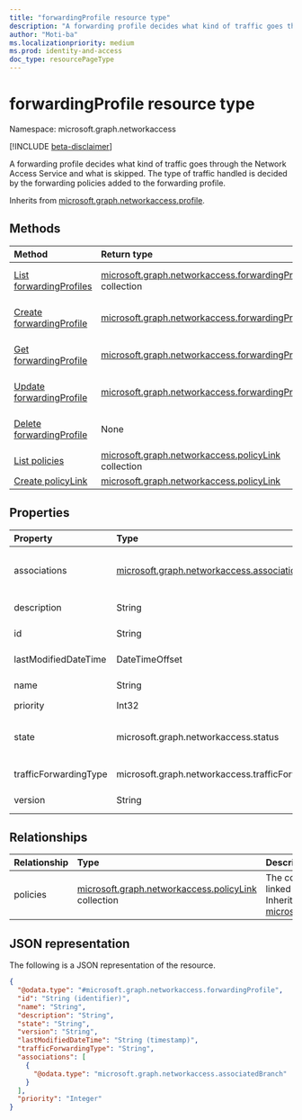 ```yaml
---
title: "forwardingProfile resource type"
description: "A forwarding profile decides what kind of traffic goes through the Network Access Service and what is skipped. The type of traffic handled is decided by the forwarding policies added to the forwarding profile."
author: "Moti-ba"
ms.localizationpriority: medium
ms.prod: identity-and-access
doc_type: resourcePageType
---
```


# forwardingProfile resource type

Namespace: microsoft.graph.networkaccess

[!INCLUDE [beta-disclaimer](../../includes/beta-disclaimer.md)]

A forwarding profile decides what kind of traffic goes through the Network Access Service and what is skipped. The type of traffic handled is decided by the forwarding policies added to the forwarding profile.

Inherits from [microsoft.graph.networkaccess.profile](../resources/networkaccess-profile.md).

## Methods
|Method|Return type|Description|
|:---|:---|:---|
|[List forwardingProfiles](../api/networkaccess-networkaccessroot-list-forwardingprofiles.md)|[microsoft.graph.networkaccess.forwardingProfile](../resources/networkaccess-forwardingprofile.md) collection|Get a list of the [microsoft.graph.networkaccess.forwardingProfile](../resources/networkaccess-forwardingprofile.md) objects and their properties.|
|[Create forwardingProfile](../api/networkaccess-networkaccessroot-post-forwardingprofiles.md)|[microsoft.graph.networkaccess.forwardingProfile](../resources/networkaccess-forwardingprofile.md)|Create a new [microsoft.graph.networkaccess.forwardingProfile](../resources/networkaccess-forwardingprofile.md) object.|
|[Get forwardingProfile](../api/networkaccess-forwardingprofile-get.md)|[microsoft.graph.networkaccess.forwardingProfile](../resources/networkaccess-forwardingprofile.md)|Read the properties and relationships of a [microsoft.graph.networkaccess.forwardingProfile](../resources/networkaccess-forwardingprofile.md) object.|
|[Update forwardingProfile](../api/networkaccess-forwardingprofile-update.md)|[microsoft.graph.networkaccess.forwardingProfile](../resources/networkaccess-forwardingprofile.md)|Update the properties of a [microsoft.graph.networkaccess.forwardingProfile](../resources/networkaccess-forwardingprofile.md) object.|
|[Delete forwardingProfile](../api/networkaccess-networkaccessroot-delete-forwardingprofiles.md)|None|Delete a [microsoft.graph.networkaccess.forwardingProfile](../resources/networkaccess-forwardingprofile.md) object.|
|[List policies](../api/networkaccess-filteringprofile-list-policies.md)|[microsoft.graph.networkaccess.policyLink](../resources/networkaccess-policylink.md) collection|Get the policyLink resources from the policies navigation property.|
|[Create policyLink](../api/networkaccess-forwardingprofile-post-policies.md)|[microsoft.graph.networkaccess.policyLink](../resources/networkaccess-policylink.md)|Create a new policyLink object.|

## Properties
|Property|Type|Description|
|:---|:---|:---|
|associations|[microsoft.graph.networkaccess.association](../resources/networkaccess-association.md) collection|Specifies the users, groups, devices, and branch locations whose traffic is associated with the given traffic forwarding profile|
|description|String|Profile description Inherited from [microsoft.graph.networkaccess.profile](../resources/networkaccess-profile.md).|
|id|String|Identifier for the profile Inherited from [microsoft.graph.entity](../resources/entity.md).|
|lastModifiedDateTime|DateTimeOffset|Profile last modified time Inherited from [microsoft.graph.networkaccess.profile](../resources/networkaccess-profile.md).|
|name|String|Profile name Inherited from [microsoft.graph.networkaccess.profile](../resources/networkaccess-profile.md).|
|priority|Int32|Profile priority|
|state|microsoft.graph.networkaccess.status|Determines whether the profile is enabled/disabled	 Inherited from [microsoft.graph.networkaccess.profile](../resources/networkaccess-profile.md).The possible values are: `enabled`, `disabled`.|
|trafficForwardingType|microsoft.graph.networkaccess.trafficForwardingType|Profile traffic type.The possible values are: `m365`, `internet`, `private`.|
|version|String|version Inherited from [microsoft.graph.networkaccess.profile](../resources/networkaccess-profile.md).|

## Relationships
|Relationship|Type|Description|
|:---|:---|:---|
|policies|[microsoft.graph.networkaccess.policyLink](../resources/networkaccess-policylink.md) collection|The collection of policies that are linked to this traffic forwarding profile.	 Inherited from [microsoft.graph.networkaccess.profile](../resources/networkaccess-profile.md)|

## JSON representation
The following is a JSON representation of the resource.
<!-- {
  "blockType": "resource",
  "keyProperty": "id",
  "@odata.type": "microsoft.graph.networkaccess.forwardingProfile",
  "baseType": "microsoft.graph.networkaccess.profile",
  "openType": false
}
-->
``` json
{
  "@odata.type": "#microsoft.graph.networkaccess.forwardingProfile",
  "id": "String (identifier)",
  "name": "String",
  "description": "String",
  "state": "String",
  "version": "String",
  "lastModifiedDateTime": "String (timestamp)",
  "trafficForwardingType": "String",
  "associations": [
    {
      "@odata.type": "microsoft.graph.networkaccess.associatedBranch"
    }
  ],
  "priority": "Integer"
}
```

